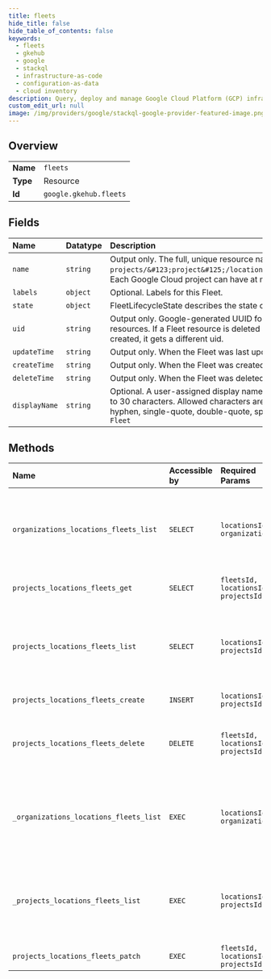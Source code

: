 ```yaml
---
title: fleets
hide_title: false
hide_table_of_contents: false
keywords:
  - fleets
  - gkehub
  - google    
  - stackql
  - infrastructure-as-code
  - configuration-as-data
  - cloud inventory
description: Query, deploy and manage Google Cloud Platform (GCP) infrastructure and resources using SQL
custom_edit_url: null
image: /img/providers/google/stackql-google-provider-featured-image.png
---
```

  
    

## Overview
<table><tbody>
<tr><td><b>Name</b></td><td><code>fleets</code></td></tr>
<tr><td><b>Type</b></td><td>Resource</td></tr>
<tr><td><b>Id</b></td><td><code>google.gkehub.fleets</code></td></tr>
</tbody></table>

## Fields
| Name | Datatype | Description |
|:-----|:---------|:------------|
| `name` | `string` | Output only. The full, unique resource name of this fleet in the format of `projects/&#123;project&#125;/locations/&#123;location&#125;/fleets/&#123;fleet&#125;`. Each Google Cloud project can have at most one fleet resource, named "default". |
| `labels` | `object` | Optional. Labels for this Fleet. |
| `state` | `object` | FleetLifecycleState describes the state of a Fleet resource. |
| `uid` | `string` | Output only. Google-generated UUID for this resource. This is unique across all Fleet resources. If a Fleet resource is deleted and another resource with the same name is created, it gets a different uid. |
| `updateTime` | `string` | Output only. When the Fleet was last updated. |
| `createTime` | `string` | Output only. When the Fleet was created. |
| `deleteTime` | `string` | Output only. When the Fleet was deleted. |
| `displayName` | `string` | Optional. A user-assigned display name of the Fleet. When present, it must be between 4 to 30 characters. Allowed characters are: lowercase and uppercase letters, numbers, hyphen, single-quote, double-quote, space, and exclamation point. Example: `Production Fleet` |
## Methods
| Name | Accessible by | Required Params | Description |
|:-----|:--------------|:----------------|:------------|
| `organizations_locations_fleets_list` | `SELECT` | `locationsId, organizationsId` | Returns all fleets within an organization or a project that the caller has access to. |
| `projects_locations_fleets_get` | `SELECT` | `fleetsId, locationsId, projectsId` | Returns the details of a fleet. |
| `projects_locations_fleets_list` | `SELECT` | `locationsId, projectsId` | Returns all fleets within an organization or a project that the caller has access to. |
| `projects_locations_fleets_create` | `INSERT` | `locationsId, projectsId` | Creates a fleet. |
| `projects_locations_fleets_delete` | `DELETE` | `fleetsId, locationsId, projectsId` | Removes a Fleet. There must be no memberships remaining in the Fleet. |
| `_organizations_locations_fleets_list` | `EXEC` | `locationsId, organizationsId` | Returns all fleets within an organization or a project that the caller has access to. |
| `_projects_locations_fleets_list` | `EXEC` | `locationsId, projectsId` | Returns all fleets within an organization or a project that the caller has access to. |
| `projects_locations_fleets_patch` | `EXEC` | `fleetsId, locationsId, projectsId` | Updates a fleet. |
